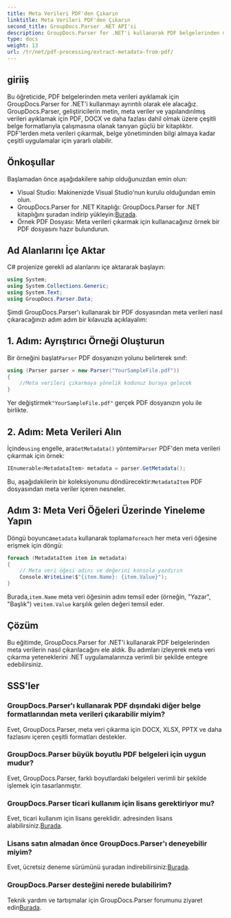 ```yaml
---
title: Meta Verileri PDF'den Çıkarın
linktitle: Meta Verileri PDF'den Çıkarın
second_title: GroupDocs.Parser .NET API'si
description: GroupDocs.Parser for .NET'i kullanarak PDF belgelerinden meta verileri nasıl çıkaracağınızı öğrenin. Bu kapsamlı kılavuz, adım adım talimatları ve önkoşulları kapsar.
type: docs
weight: 13
url: /tr/net/pdf-processing/extract-metadata-from-pdf/
---
```

## giriiş
Bu öğreticide, PDF belgelerinden meta verileri ayıklamak için GroupDocs.Parser for .NET'i kullanmayı ayrıntılı olarak ele alacağız. GroupDocs.Parser, geliştiricilerin metin, meta veriler ve yapılandırılmış verileri ayıklamak için PDF, DOCX ve daha fazlası dahil olmak üzere çeşitli belge formatlarıyla çalışmasına olanak tanıyan güçlü bir kitaplıktır. PDF'lerden meta verileri çıkarmak, belge yönetiminden bilgi almaya kadar çeşitli uygulamalar için yararlı olabilir.
## Önkoşullar
Başlamadan önce aşağıdakilere sahip olduğunuzdan emin olun:
- Visual Studio: Makinenizde Visual Studio'nun kurulu olduğundan emin olun.
-  GroupDocs.Parser for .NET Kitaplığı: GroupDocs.Parser for .NET kitaplığını şuradan indirip yükleyin:[Burada](https://releases.groupdocs.com/parser/net/).
- Örnek PDF Dosyası: Meta verileri çıkarmak için kullanacağınız örnek bir PDF dosyasını hazır bulundurun.

## Ad Alanlarını İçe Aktar
C# projenize gerekli ad alanlarını içe aktararak başlayın:
```csharp
using System;
using System.Collections.Generic;
using System.Text;
using GroupDocs.Parser.Data;
```

Şimdi GroupDocs.Parser'ı kullanarak bir PDF dosyasından meta verileri nasıl çıkaracağınızı adım adım bir kılavuzla açıklayalım:
## 1. Adım: Ayrıştırıcı Örneği Oluşturun
 Bir örneğini başlat`Parser` PDF dosyanızın yolunu belirterek sınıf:
```csharp
using (Parser parser = new Parser("YourSampleFile.pdf"))
{
    //Meta verileri çıkarmaya yönelik kodunuz buraya gelecek
}
```
 Yer değiştirmek`"YourSampleFile.pdf"` gerçek PDF dosyanızın yolu ile birlikte.
## 2. Adım: Meta Verileri Alın
 İçinde`using` engelle, ara`GetMetadata()` yöntemi`Parser` PDF'den meta verileri çıkarmak için örnek:
```csharp
IEnumerable<MetadataItem> metadata = parser.GetMetadata();
```
 Bu, aşağıdakilerin bir koleksiyonunu döndürecektir:`MetadataItem` PDF dosyasından meta veriler içeren nesneler.
## Adım 3: Meta Veri Öğeleri Üzerinde Yineleme Yapın
 Döngü boyunca`metadata` kullanarak toplama`foreach` her meta veri öğesine erişmek için döngü:
```csharp
foreach (MetadataItem item in metadata)
{
    // Meta veri öğesi adını ve değerini konsola yazdırın
    Console.WriteLine($"{item.Name}: {item.Value}");
}
```
 Burada,`item.Name` meta veri öğesinin adını temsil eder (örneğin, "Yazar", "Başlık") ve`item.Value` karşılık gelen değeri temsil eder.

## Çözüm
Bu eğitimde, GroupDocs.Parser for .NET'i kullanarak PDF belgelerinden meta verilerin nasıl çıkarılacağını ele aldık. Bu adımları izleyerek meta veri çıkarma yeteneklerini .NET uygulamalarınıza verimli bir şekilde entegre edebilirsiniz.

## SSS'ler
### GroupDocs.Parser'ı kullanarak PDF dışındaki diğer belge formatlarından meta verileri çıkarabilir miyim?
Evet, GroupDocs.Parser, meta veri çıkarma için DOCX, XLSX, PPTX ve daha fazlasını içeren çeşitli formatları destekler.
### GroupDocs.Parser büyük boyutlu PDF belgeleri için uygun mudur?
Evet, GroupDocs.Parser, farklı boyutlardaki belgeleri verimli bir şekilde işlemek için tasarlanmıştır.
### GroupDocs.Parser ticari kullanım için lisans gerektiriyor mu?
 Evet, ticari kullanım için lisans gereklidir. adresinden lisans alabilirsiniz.[Burada](https://purchase.groupdocs.com/buy).
### Lisans satın almadan önce GroupDocs.Parser'ı deneyebilir miyim?
 Evet, ücretsiz deneme sürümünü şuradan indirebilirsiniz:[Burada](https://releases.groupdocs.com/).
### GroupDocs.Parser desteğini nerede bulabilirim?
 Teknik yardım ve tartışmalar için GroupDocs.Parser forumunu ziyaret edin[Burada](https://forum.groupdocs.com/c/parser/17).